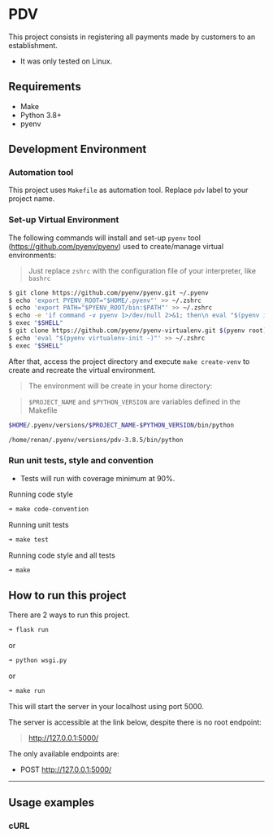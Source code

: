 # PDV


This project consists in registering all payments made by customers to an establishment.  

 - It was only tested on Linux.

## Requirements

 - Make
 - Python 3.8+
 - pyenv


## Development Environment
 
 
### Automation tool

This project uses `Makefile` as automation tool. Replace `pdv` label to your project name.

### Set-up Virtual Environment

The following commands will install and set-up `pyenv` tool (https://github.com/pyenv/pyenv) used to create/manage virtual environments:

> Just replace `zshrc` with the configuration file of your interpreter, like `bashrc`

```bash
$ git clone https://github.com/pyenv/pyenv.git ~/.pyenv
$ echo 'export PYENV_ROOT="$HOME/.pyenv"' >> ~/.zshrc
$ echo 'export PATH="$PYENV_ROOT/bin:$PATH"' >> ~/.zshrc
$ echo -e 'if command -v pyenv 1>/dev/null 2>&1; then\n eval "$(pyenv init -)"\nfi' >> ~/.zshrc
$ exec "$SHELL"
$ git clone https://github.com/pyenv/pyenv-virtualenv.git $(pyenv root)/plugins/pyenv-virtualenv
$ echo 'eval "$(pyenv virtualenv-init -)"' >> ~/.zshrc
$ exec "$SHELL"
```

After that, access the project directory and execute `make create-venv` to create and recreate the virtual environment.

> The environment will be create in your home directory:

> `$PROJECT_NAME` and `$PYTHON_VERSION` are variables defined in the Makefile

```bash
$HOME/.pyenv/versions/$PROJECT_NAME-$PYTHON_VERSION/bin/python

/home/renan/.pyenv/versions/pdv-3.8.5/bin/python
```


### Run unit tests, style and convention

- Tests will run with coverage minimum at 90%.

Running code style
```bash
➜ make code-convention
```
Running unit tests
```bash
➜ make test
```
Running code style and all tests
```bash
➜ make
```

## How to run this project

There are 2 ways to run this project.

```bash
➜ flask run
```
or

```bash
➜ python wsgi.py
```
or 

```bash
➜ make run
```

This will start the server in your localhost using port 5000.

The server is accessible at the link below, despite there is no root endpoint:
> http://127.0.0.1:5000/

The only available endpoints are:
- POST http://127.0.0.1:5000/

---
## Usage examples

### cURL


